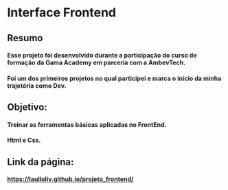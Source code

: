 # Interface Frontend

## Resumo
#### Esse projeto foi desenvolvido durante a participação do curso de formação da Gama Academy em parceria com a AmbevTech.
#### Foi um dos primeiros projetos no qual participei e marca o início da minha trajetória como Dev.

## Objetivo:
#### Treinar as ferramentas básicas aplicadas no FrontEnd.
#### Html e Css.

## Link da página: 
#### https://laulloliv.github.io/projeto_frontend/
